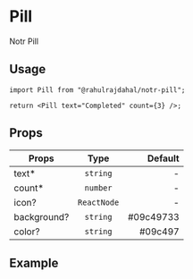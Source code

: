 # Pill

Notr Pill

## Usage

```tsx
import Pill from "@rahulrajdahal/notr-pill";

return <Pill text="Completed" count={3} />;
```

## Props

| Props       |    Type     |   Default |
| ----------- | :---------: | --------: |
| text\*      |  `string`   |         - |
| count\*     |  `number`   |         - |
| icon?       | `ReactNode` |         - |
| background? |  `string`   | #09c49733 |
| color?      |  `string`   |   #09c497 |

## Example

<div ref="el" />

<script setup>
import { createElement } from 'react'
import { createRoot } from 'react-dom/client'
import { ref, onMounted } from 'vue'
import PillContainer from './PillContainer.tsx'

const el = ref()
onMounted(() => {
  const root = createRoot(el.value)
  root.render(createElement(PillContainer))
})

</script>

